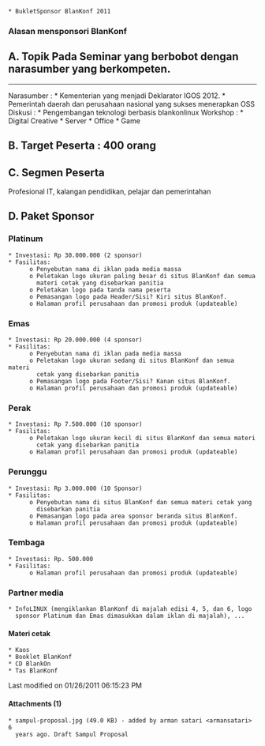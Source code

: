     * BukletSponsor BlanKonf 2011

### Alasan mensponsori BlanKonf
## A. Topik Pada Seminar yang berbobot dengan narasumber yang berkompeten.
******
Narasumber :
    * Kementerian yang menjadi Deklarator IGOS 2012.
    * Pemerintah daerah dan perusahaan nasional yang sukses menerapkan OSS
Diskusi :
    * Pengembangan teknologi berbasis blankonlinux
Workshop :
    * Digital Creative
    * Server
    * Office
    * Game
## B. Target Peserta : 400 orang
## C. Segmen Peserta
Profesional IT, kalangan pendidikan, pelajar dan pemerintahan
## D. Paket Sponsor
### Platinum
    * Investasi: Rp 30.000.000 (2 sponsor)
    * Fasilitas:
          o Penyebutan nama di iklan pada media massa
          o Peletakan logo ukuran paling besar di situs BlanKonf dan semua
            materi cetak yang disebarkan panitia
          o Peletakan logo pada tanda nama peserta
          o Pemasangan logo pada Header/Sisi? Kiri situs BlanKonf.
          o Halaman profil perusahaan dan promosi produk (updateable)
### Emas
    * Investasi: Rp 20.000.000 (4 sponsor)
    * Fasilitas:
          o Penyebutan nama di iklan pada media massa
          o Peletakan logo ukuran sedang di situs BlanKonf dan semua materi
            cetak yang disebarkan panitia
          o Pemasangan logo pada Footer/Sisi? Kanan situs BlanKonf.
          o Halaman profil perusahaan dan promosi produk (updateable)
### Perak
    * Investasi: Rp 7.500.000 (10 sponsor)
    * Fasilitas:
          o Peletakan logo ukuran kecil di situs BlanKonf dan semua materi
            cetak yang disebarkan panitia
          o Halaman profil perusahaan dan promosi produk (updateable)
### Perunggu
    * Investasi: Rp 3.000.000 (10 Sponsor)
    * Fasilitas:
          o Penyebutan nama di situs BlanKonf dan semua materi cetak yang
            disebarkan panitia
          o Pemasangan logo pada area sponsor beranda situs BlanKonf.
          o Halaman profil perusahaan dan promosi produk (updateable)
### Tembaga
    * Investasi: Rp. 500.000
    * Fasilitas:
          o Halaman profil perusahaan dan promosi produk (updateable)
### Partner media
    * InfoLINUX (mengiklankan BlanKonf di majalah edisi 4, 5, dan 6, logo
      sponsor Platinum dan Emas dimasukkan dalam iklan di majalah), ...
#### Materi cetak
    * Kaos
    * Booklet BlanKonf
    * CD BlankOn
    * Tas BlanKonf
Last modified on 01/26/2011 06:15:23 PM
#### Attachments (1)
    * sampul-proposal.jpg​ (49.0 KB) - added by arman satari <armansatari> 6
      years ago. Draft Sampul Proposal

#### 
    





